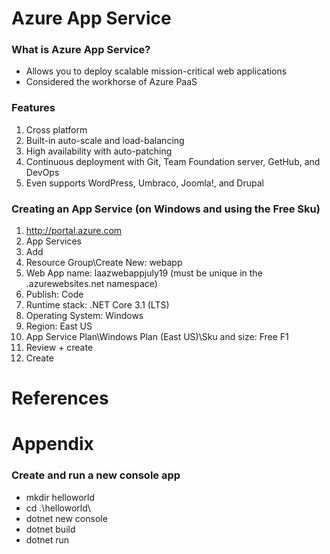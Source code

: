 # Azure App Service

### What is Azure App Service?
- Allows you to deploy scalable mission-critical web applications
- Considered the workhorse of Azure PaaS

### Features
1. Cross platform
2. Built-in auto-scale and load-balancing
3. High availability with auto-patching
4. Continuous deployment with Git, Team Foundation server, GetHub, and DevOps
5. Even supports WordPress, Umbraco, Joomla!, and Drupal

### Creating an App Service (on Windows and using the Free Sku)
1. http://portal.azure.com
2. App Services
3. Add
4. Resource Group\Create New: webapp
5. Web App name: laazwebappjuly19 (must be unique in the .azurewebsites.net namespace)
6. Publish: Code
7. Runtime stack: .NET Core 3.1 (LTS)
8. Operating System: Windows
9. Region: East US
10. App Service Plan\Windows Plan (East US)\Sku and size: Free F1
11. Review + create
12. Create

# References


# Appendix

### Create and run a new console app
- mkdir helloworld
- cd .\helloworld\
- dotnet new console
- dotnet build
- dotnet run